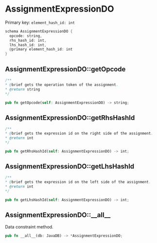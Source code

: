 # AssignmentExpressionDO

Primary key: `element_hash_id: int`

```rust
schema AssignmentExpressionDO {
  opcode: string,
  rhs_hash_id: int,
  lhs_hash_id: int,
  @primary element_hash_id: int
}
```
## AssignmentExpressionDO::getOpcode

```java
/**
* @brief gets the operation token of the assignment.
* @return string
*/
```
```rust
pub fn getOpcode(self: AssignmentExpressionDO) -> string;
```
## AssignmentExpressionDO::getRhsHashId

```java
/**
* @brief gets the expression id on the right side of the assignment.
* @return int
*/
```
```rust
pub fn getRhsHashId(self: AssignmentExpressionDO) -> int;
```
## AssignmentExpressionDO::getLhsHashId

```java
/**
* @brief gets the expression id on the left side of the assignment.
* @return int
*/
```
```rust
pub fn getLhsHashId(self: AssignmentExpressionDO) -> int;
```
## AssignmentExpressionDO::\_\_all\_\_

Data constraint method.

```rust
pub fn __all__(db: JavaDB) -> *AssignmentExpressionDO;
```

